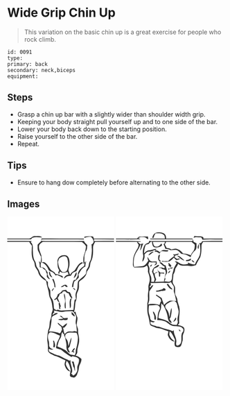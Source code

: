 # Wide Grip Chin Up
> This variation on the basic chin up is a great exercise for people who rock climb.

``` 
id: 0091 
type:  
primary: back 
secondary: neck,biceps 
equipment:  
``` 

## Steps

 - Grasp a chin up bar with a slightly wider than shoulder width grip.
 - Keeping your body straight pull yourself up and to one side of the bar.
 - Lower your body back down to the starting position.
 - Raise yourself to the other side of the bar.
 - Repeat.

## Tips

 - Ensure to hang dow completely before alternating to the other side.

## Images

<svg width="185pt" height="400" viewBox="0 0 185 300" xmlns="http://www.w3.org/2000/svg">
  <g fill="#FFF">
    <path d="M0 0h185v37.68c-11.69.04-23.37-.06-35.06.06-.48-1.42-.54-3.72-2.54-3.76-4.55-.27-9.16-.39-13.68.28l-.28 2.27c3.51-1.14 7.1-2.11 10.82-2.21 3.26 2.4 6.02 6.1 5.05 10.4-.76.9-1.51 1.82-2.25 2.74-.33.04-.99.14-1.33.18.46 1.7.59 3.44.43 5.18.96 5.7-.23 11.41-.74 17.08-.22 2.58-.97 5.07-2.37 7.26-1.51 2.37-1.5 5.25-2.19 7.89-.54 2.67-2.62 4.61-3.66 7.06-.63 2.21-.18 4.67-1.13 6.79-3.73 4.92-9.39 7.93-13.34 12.63-1.11 3.36-.77 7.02-1.15 10.51-.06 3.86-2.35 7.16-3.13 10.86-.8 3.13.24 6.3.55 9.42-.6.37-1.79 1.12-2.38 1.49-1.09 5.72-1.36 11.55-1.99 17.33-6.85.31-13.7.88-20.57.98-2.44.07-4.79-.67-7-1.63-.26.28-.76.86-1.02 1.14-2.15-.59-5.07-1.34-5.3-4.03-.22-4.26-.38-8.58-1.74-12.65-.88-3.09-3.75-5.24-4.18-8.49-.36-3.14.18-6.35-.49-9.46-1.12-2.66-3.04-4.98-3.69-7.83-.36-2.16-.23-4.35-.25-6.52-.89-.74-1.78-1.49-2.66-2.23-2.02-3.92-6.08-6.04-8.92-9.24-2.5-2.86-2.9-6.82-4.76-10.04-1.24-2.43-3.45-4.42-3.9-7.2-.55-2.38-.68-4.92-2.08-7-3.73-5.99-3.36-13.34-3.88-20.11.34-4.62.35-10.07-3.74-13.16.54-.4 1.6-1.21 2.14-1.62-14.2-.16-28.39-.19-42.59-.2v-2.79c13.7 0 27.4-.01 41.1-.01.9-1.14 1.61-2.68 3.17-3.07 5.26-1.45 10.74-.19 16.1-.42-3.32-3.12-8.26-1.78-12.37-2.12-4.46-.94-6.68 4.58-11.01 4.24-12.33.04-24.66-.01-36.99.01V0m59.28 37.59c-.46 1.92.05 4.49-1.8 5.8-1.82 1.52-3.51 3.2-5 5.05.38 4.04-.71 8.56 1.81 12.08 1.66 2.66 2.28 5.82 4.12 8.38.29 3.71.02 7.51-1.02 11.09-.45-1.44-1.32-2.38-2.61-2.83 1.21 3.16 1.45 6.5 1.5 9.84 1.11 1.33 3.11.57 4.61.87 1.22 1.98 3.12 3.29 5.23 4.17.88 2.01 1.42 4.13 1.88 6.26l.99-.91c-.15 2.17-.42 4.32-.5 6.5 1.6 1.58 2.74 4.06 5.38 3.85-1.6-2.24-3.53-4.45-3.48-7.4l-.77.56c.17-1.3.37-2.61.57-3.91-2.44-4.72-6.01-10.59-12.22-9.77 0-2.8-.46-5.78.85-8.38 5.93 1.55 10.08 6.53 12.24 12.04 1.38 3.95 6.48 3.27 8.89 6.13 1.47 1.56 2.83 3.21 4.25 4.81.42-.35 1.26-1.06 1.68-1.41 3.14 1.61 6.63 2.55 9.37 4.87 1.88.53.8-2.9-.3-3.09-3.77-1.36-7.5-3.01-11.53-3.44-1.22-3.65-5.28-4.57-7.9-6.88-2.98-4.14-5.39-8.85-9.45-12.09-1.84-1.62-4.49-1.66-6.7-.84.98-4.03-.15-8.18-.39-12.24-1.79-5.39-4.76-10.77-3.94-16.64.93-3.16 3.97-4.83 6.4-6.72 22.53.02 45.06-.16 67.58.08 2.86 2.06 5.93 4.27 7.28 7.66.04 2.7-.7 5.33-1.16 7.97a63.15 63.15 0 0 0-.91 3.26c-2.37 5.54-3.09 11.78-2.14 17.73l-.79 1.32c.65-.33 1.95-.99 2.61-1.33-.18 1.29-.53 3.85-.71 5.13-5.25 3.34-11.2 8.25-10.76 15.11-.64 3.51-2.81 6.53-4.56 9.58-.46-.78-.9-1.57-1.35-2.35l.44 1.92c-.48.07-1.45.21-1.93.27-1.7 3.85-2.97 7.92-2.84 12.18l2.13-.48c.38-3.16.59-6.4 1.76-9.38 2.94-1.95 5.5-4.35 7.83-6.99-.06-1.71-.16-3.43-.59-5.08 2.98-5.26 5.85-11.57 11.91-13.81-.2-3.19.69-6.24 1.44-9.3-.33.29-.99.86-1.31 1.15l-.52 1.9c-2.48-2.74-.94-6.55-1.25-9.86-.33-3.52 1.48-6.66 2.21-10 2.76-3.03 2.44-7.15 2.82-10.93-1.68-2.56-5.08-3.99-5.54-7.23-22.03.35-44.06-.1-66.09.15-2.73.06-5.46-.09-8.17-.36.22-.61.65-1.82.86-2.42 6.09-.42 12.2-.07 18.29-.18 18.26.11 36.53-.22 54.78.17l-.12-1.54c-24.46-.04-48.91.12-73.36-.09m34.41 29.45c-4.02 1.7-6.93 5.7-6.81 10.15.48 5.06-.45 10.64 3.06 14.85-.27 2.24-3.34 5.87.15 6.62.27-1.41.55-2.81.84-4.22 3.82 2.95 9.24 2.69 13.38.57.71 1.64 1.37 3.3 1.97 4.98-3.75.65-7.52 2.84-8.02 6.95 2.04-1.21 3.59-3.18 5.89-3.96 1.87-.74 3.93-.56 5.88-.94 1.21-1.53 1.77-3.5 3.11-4.93 1.97-1.39 4.36-2 6.57-2.91 1.62-3.21 2.63-6.77 4.94-9.6 1.65-1.94 3.92-3.19 6.09-4.44-.22-.57-.44-1.13-.66-1.7-7.01 1.84-9.48 9.14-13.46 14.32-2.89 2.23-6.49 3.88-7.55 7.75-1.34-1.97-1.89-4.36-2.68-6.58-1.3-3.76 1.57-7.2 1.33-10.94.2-5.37.41-11.74-4.19-15.49-3.01-1.5-6.66-1.21-9.84-.48M72.6 94.78c-.89 4.16 1.06 9.04 5.42 10.19-.8-1.83-2.07-3.4-3.02-5.15-.57-1.8-.45-4.07-2.4-5.04m42.49 11.14c3.68-2.08 5.84-6.13 4.73-10.36-2.4 2.93-3.38 6.85-4.73 10.36m-37.18 1.46c.99 3.72 3.2 7.09 3.55 10.97.28 1.53-.31 3.64 1.87 4.01.26-5.08-1.24-9.98-3.11-14.63-.58-.09-1.73-.26-2.31-.35m17.81 12.13c-1.09.57-2.25 1.12-2.86 2.26 2.28-.25 4.84-.5 5.97-2.85 1.18.9 2.39 1.77 3.61 2.63.75-.21 1.51-.41 2.26-.61-.85-1.06-1.64-2.2-2.67-3.1-2.24-.93-4.63.15-6.31 1.67m-17.67 9.54c.45-1.56 1.02-3.1 2.52-3.94.08-.47.23-1.42.31-1.89-1.72 1.54-4.99 3.31-2.83 5.83m35.69-6.18c.72 1.94 2.37 3.23 4.07 4.28.1-2.43-2.16-3.5-4.07-4.28m-18.76 4.77c-1.38 3.32-4.78 4.75-7.58 6.61-.57 3.9-2.99 7.11-6.48 8.9 1.63 1.83 3.38-.54 4.91-1.18.44 2.7 2 4.85 4.36 6.18l-1.29 2.1c.81 2.9 1.08 5.9 1.04 8.91.48.14 1.45.43 1.94.57-.05-1.44-.12-2.88-.21-4.32h1.32c-.85-2.06-1.38-4.23-2.1-6.33-1.35-2.85-2.43-5.82-3.61-8.75 1.43-1.49 2.52-3.25 3.01-5.27.49-2.2 3.21-2.37 4.88-3.26l.72-2.36c1.43-.27 2.86-.55 4.29-.84 1.54 1.96 3.44 3.61 6.05 3.84 1.23 3.27 2.55 6.59 5.57 8.65-.62.24-1.86.71-2.48.94-2.19 5.23-.97 11.04-.74 16.51 2.66-2.72 1.65-7.08 1.52-10.53.7-2.38.1-5.55 2.26-7.16l-.06-2.25c-.35-.43-1.06-1.29-1.41-1.72-.08-2.38-1.43-4.35-2.66-6.29-2.56-.58-5.35-1.19-6.04-4.14-2.45.1-4.85.59-7.21 1.19m3.65 5.02c-1.58 5.76 3.31 11.21 1.06 16.81-.66 2.83-.37 5.81.17 8.64.35.14 1.06.42 1.42.56-.13-4.52.03-9.06-.49-13.55-.4-4.16-.05-8.71-2.16-12.46z"/>
    <path d="M150.28 38.8c11.57.31 23.15.22 34.72.38v2.65c-11.57-.05-23.14.15-34.7.11-.01-.79-.02-2.36-.02-3.14zM0 43.32c12.66 0 25.32-.03 37.98.02 1.31 2.42 2.91 4.68 4.71 6.77-.2 9-1.87 19.01 3.33 27.01 1.47 2.44 1.26 5.37 1.9 8.06 1.08 3.71 4.29 6.31 5.53 9.93 1.38 7.3 7.6 12.42 13.89 15.67.89 8.3 4.45 16 5.04 24.32.34 3.98 3.06 7.15 3.97 10.96 1.36 4.15 1.49 8.54 2.2 12.82.91 3.56-2.16 6.53-1.99 10.07.07 4.29-1.7 8.22-2.85 12.25-.79 4.92-.13 10.13-2.7 14.63-1 6.98-2.7 14.12-1.32 21.2.98 5.1.77 10.32.94 15.47 2.27 4.39 7.57 5.68 11.51 8.12 6.71 1.41 12.38 5.36 18.72 7.77-.63 3-2.5 6.09-1.13 9.15 1.22 4.63 4.48 9.53 9.62 10.09-3.49-3.67-6.71-7.75-7.96-12.76.17-1.96.89-3.82 1.43-5.7 4.3 3.72 5.42 9.61 6.93 14.83.21 3.99-1.93 7.84-1.04 11.92.48.29 1.45.86 1.93 1.14 1.71.35 3.39.98 5.14 1.09 3.19-1.32 5.09-4.39 5.86-7.64 2-3.74 2.27-7.96 2.97-12.05 1.56-4.05 4.15-7.84 3.85-12.4-2.85-2.94-6.49-4.84-10.4-5.97 2.02-1.86 3.61-4.25 3.28-7.13-.13-6.86 3.56-13.11 3.17-19.99.25-5.44-2.23-10.55-1.84-15.99.33-3.49-1.76-6.46-2.37-9.76-.05-4.14 1.43-8.12 1.37-12.25-1.06-3.53-3.12-6.74-3.33-10.53-.73.04-2.18.1-2.91.14 2.35-5.47 1.75-11.52 2.78-17.26 1.72-3.54 2.23-7.46 2.08-11.36-.06-4.31 3.05-7.74 3.58-11.93.82-3.84-.2-7.85.64-11.66 2.87-2.82 6.64-4.63 9.17-7.84 2.51-2.59 3.8-6.07 4.23-9.61 1.8-2.62 3.62-5.26 4.89-8.19 1.03-2.93.57-6.23 2.06-9.04 4.33-7.79 3.84-17.03 3.76-25.65.38-3.19 2.13-5.95 3.56-8.75 10.94.05 21.88.01 32.82.02V300H0V43.32z"/>
    <path d="M98.21 68.22c2.46-.29 5.28 1.25 5.79 3.81 1.94 6.87 2.4 14.48-.81 21.04-1.66 2.9-5.34 2.87-8.19 2.11-4.93-4.2-6.32-10.8-7.13-16.9.51-2.07 1.01-4.18 2.03-6.07 2.16-2.28 5.21-3.63 8.31-3.99zM80.59 162.42c5.38.28 10.5 2.97 15.94 1.98 5.4-1.19 10.95-1.03 16.44-1.09 2.5 1.6 3.63 4.35 5.38 6.62 2.73 5.47-1.76 11.5 1.05 16.93.61 3.9.8 7.84 1.23 11.76-1.57-.32-3.12-.63-4.68-.95-3.95 2.37-8.74-.62-12.55 1.88-1.28.67-2.25 1.76-3.28 2.74-.56-.36-1.11-.73-1.65-1.11-.68-3.33-.85-6.81-2.27-9.94.47.25 1.42.75 1.89 1 2.24-2.24 5.36-4.63 5.35-8.07-2.78 1.52-5.2 3.61-7.47 5.81-2.24-2.21-5.2-3.6-7.15-6.11-.41-.08-1.23-.25-1.64-.33.94 3.26 4.32 4.52 6.44 6.83.81 1.89.9 3.99 1.31 5.99-.3.06-.9.19-1.2.26-.06 2.03-1.34 3.61-2.52 5.13-5.93-2.5-12.52-3.66-18.96-3.3.62-2.56 1.92-4.86 2.69-7.36.75-5.53 2.28-10.97 1.61-16.6l.58-.14c1.96-4.67 8.09-3.97 10.64-7.98-1.23.11-3.69.32-4.92.43-1.43 1.17-2.9 2.28-4.47 3.26.11-2.11 1.34-3.81 3.18-4.75-.24-.72-.73-2.17-.97-2.89m30.59 2.39c.13 1.39.29 2.79.47 4.18 1.57 1.25 3.06 2.61 4.8 3.62.11-.38.33-1.14.44-1.53-1.29-2.53-3.1-4.99-5.71-6.27m-20.29 6.7c2.01 1.42 4.12 2.71 5.86 4.47-2.78 1.38-6.11.36-8.73 2.06 2.61.51 5.32 1.34 7.95.47 1.33-.53 2.65-.08 3.92.41 1.22-.18 2.43-.4 3.63-.68 1.48-.23.94-2.32 1.39-3.31-3.01-.27-6.23 1.53-8.82-.71-.92-2.25-2.83-3.2-5.2-2.71zM72.83 200.83c.94-1.34 2.84-.93 4.21-.72 5.11.91 9.47 3.87 14.29 5.61-1.1 5.74-5.5 10.32-5.96 16.24-.23 1.74-1.11 3.41-.87 5.2 3.19 1.9 7.34 1.56 10.19 4.08 5.16 4.17 10.41 8.27 16.38 11.25.49-.35 1.47-1.04 1.96-1.38 3.79 1.07 8.64 1.22 10.96 4.92.93 4.03-.67 8.01-2.22 11.68-1.55 3.24.59 7-1.09 10.21-1.47 2.86-3.52 5.68-6.67 6.82-1-1.35-2.14-2.58-3.4-3.69.49-.6.98-1.21 1.47-1.81 1.8-7.2-3.48-13.89-2.44-21.15-.47.24-1.43.73-1.91.97-3.92-2.64-8.71-3.47-12.6-6.17-2.75-1.85-5.81-3.09-9.1-3.5-1.11-.69-2.35-1.08-3.64-1.22-3.01-2.09-6.66-2.93-9.72-4.96l-1.11-3.3 1.44-1.36c2.11 1.64 4.65 1.53 7.02.58-3.37-.08-6.45-2.36-7.52-5.53-.02-3.22.13-6.48-.97-9.56-1.26-4.25-2.21-9.76 1.3-13.21m6.5 13.75c1.09 3.6.87 7.2.22 10.89.63.1 1.89.29 2.52.39 1.74-3.86-.03-7.77-1.15-11.49-.4.05-1.19.16-1.59.21m32.13 35.9c1.93 2.41 2.12 5.58 2.69 8.49 2.17 2.2 1.71 5.55 3.26 8.07-.16-3.03-.28-6.07-.52-9.09-.65-2.45-1.56-4.82-1.89-7.34-1.18-.06-2.36-.09-3.54-.13z"/>
    <path d="M93.25 207.55c.62-2.77.39-5.86 2.32-8.16.32.8.96 2.4 1.29 3.21l-.94.7c.77-.24 2.32-.7 3.1-.93-1.95 2.64 1.01 5.09 1.48 7.68.52 4.66 2.44 9.14 1.99 13.9-.35 3.73.9 7.55 3.37 10.36.7.1 2.12.3 2.82.39-1.28-2.2-2.56-4.43-3.41-6.84 1.01-1.14 1.98-2.31 2.94-3.48.98-5.19 3.04-10.2 3.02-15.54-2.73 4.53-3.18 9.99-5.43 14.73-.25-3.93-.39-8.17-2.92-11.43-1.48-1.72-2.99-3.71-2.53-6.14.04-3.06 3-4.95 5.71-5.44 4.59-.85 9.25.02 13.87.12 1.32 2.93 2.65 6 2.45 9.3-.34 5.77-1.14 11.53-2.85 17.07-1.69 4.17.18 9.14-3.16 12.71-2.97-1.15-6.64-.55-9.08-2.85-2.34-1.98-4.23-4.48-6.78-6.21-4.29-2.73-9.08-4.53-13.75-6.49.93-3.2 1.59-6.48 2.71-9.61 1.11-2.43 2.75-4.59 3.78-7.05m17.73 26.21l1.86-.39c.67.55 1.39 1.02 2.17 1.4l.69-.23.65-.59c-.71-.63-1.43-1.24-2.16-1.84 1.69-1.27 2.89-2.94 2.84-5.11-3.11.77-4.09 4.51-6.05 6.76z"/>
  </g>
  <g fill="#333">
    <path d="M36.99 37.68c4.33.34 6.55-5.18 11.01-4.24 4.11.34 9.05-1 12.37 2.12-5.36.23-10.84-1.03-16.1.42-1.56.39-2.27 1.93-3.17 3.07-13.7 0-27.4.01-41.1.01v-1.37c12.33-.02 24.66.03 36.99-.01zM133.72 34.26c4.52-.67 9.13-.55 13.68-.28 2 .04 2.06 2.34 2.54 3.76 11.69-.12 23.37-.02 35.06-.06v1.5c-11.57-.16-23.15-.07-34.72-.38 0 .78.01 2.35.02 3.14 11.56.04 23.13-.16 34.7-.11v1.48c-10.94-.01-21.88.03-32.82-.02-1.43 2.8-3.18 5.56-3.56 8.75.08 8.62.57 17.86-3.76 25.65-1.49 2.81-1.03 6.11-2.06 9.04-1.27 2.93-3.09 5.57-4.89 8.19-.43 3.54-1.72 7.02-4.23 9.61-2.53 3.21-6.3 5.02-9.17 7.84-.84 3.81.18 7.82-.64 11.66-.53 4.19-3.64 7.62-3.58 11.93.15 3.9-.36 7.82-2.08 11.36-1.03 5.74-.43 11.79-2.78 17.26.73-.04 2.18-.1 2.91-.14.21 3.79 2.27 7 3.33 10.53.06 4.13-1.42 8.11-1.37 12.25.61 3.3 2.7 6.27 2.37 9.76-.39 5.44 2.09 10.55 1.84 15.99.39 6.88-3.3 13.13-3.17 19.99.33 2.88-1.26 5.27-3.28 7.13 3.91 1.13 7.55 3.03 10.4 5.97.3 4.56-2.29 8.35-3.85 12.4-.7 4.09-.97 8.31-2.97 12.05-.77 3.25-2.67 6.32-5.86 7.64-1.75-.11-3.43-.74-5.14-1.09-.48-.28-1.45-.85-1.93-1.14-.89-4.08 1.25-7.93 1.04-11.92-1.51-5.22-2.63-11.11-6.93-14.83-.54 1.88-1.26 3.74-1.43 5.7 1.25 5.01 4.47 9.09 7.96 12.76-5.14-.56-8.4-5.46-9.62-10.09-1.37-3.06.5-6.15 1.13-9.15-6.34-2.41-12.01-6.36-18.72-7.77-3.94-2.44-9.24-3.73-11.51-8.12-.17-5.15.04-10.37-.94-15.47-1.38-7.08.32-14.22 1.32-21.2 2.57-4.5 1.91-9.71 2.7-14.63 1.15-4.03 2.92-7.96 2.85-12.25-.17-3.54 2.9-6.51 1.99-10.07-.71-4.28-.84-8.67-2.2-12.82-.91-3.81-3.63-6.98-3.97-10.96-.59-8.32-4.15-16.02-5.04-24.32-6.29-3.25-12.51-8.37-13.89-15.67-1.24-3.62-4.45-6.22-5.53-9.93-.64-2.69-.43-5.62-1.9-8.06-5.2-8-3.53-18.01-3.33-27.01-1.8-2.09-3.4-4.35-4.71-6.77-12.66-.05-25.32-.02-37.98-.02v-1.47c14.2.01 28.39.04 42.59.2-.54.41-1.6 1.22-2.14 1.62 4.09 3.09 4.08 8.54 3.74 13.16.52 6.77.15 14.12 3.88 20.11 1.4 2.08 1.53 4.62 2.08 7 .45 2.78 2.66 4.77 3.9 7.2 1.86 3.22 2.26 7.18 4.76 10.04 2.84 3.2 6.9 5.32 8.92 9.24.88.74 1.77 1.49 2.66 2.23.02 2.17-.11 4.36.25 6.52.65 2.85 2.57 5.17 3.69 7.83.67 3.11.13 6.32.49 9.46.43 3.25 3.3 5.4 4.18 8.49 1.36 4.07 1.52 8.39 1.74 12.65.23 2.69 3.15 3.44 5.3 4.03.26-.28.76-.86 1.02-1.14 2.21.96 4.56 1.7 7 1.63 6.87-.1 13.72-.67 20.57-.98.63-5.78.9-11.61 1.99-17.33.59-.37 1.78-1.12 2.38-1.49-.31-3.12-1.35-6.29-.55-9.42.78-3.7 3.07-7 3.13-10.86.38-3.49.04-7.15 1.15-10.51 3.95-4.7 9.61-7.71 13.34-12.63.95-2.12.5-4.58 1.13-6.79 1.04-2.45 3.12-4.39 3.66-7.06.69-2.64.68-5.52 2.19-7.89 1.4-2.19 2.15-4.68 2.37-7.26.51-5.67 1.7-11.38.74-17.08.16-1.74.03-3.48-.43-5.18.34-.04 1-.14 1.33-.18.74-.92 1.49-1.84 2.25-2.74.97-4.3-1.79-8-5.05-10.4-3.72.1-7.31 1.07-10.82 2.21l.28-2.27M80.59 162.42c.24.72.73 2.17.97 2.89-1.84.94-3.07 2.64-3.18 4.75 1.57-.98 3.04-2.09 4.47-3.26 1.23-.11 3.69-.32 4.92-.43-2.55 4.01-8.68 3.31-10.64 7.98l-.58.14c.67 5.63-.86 11.07-1.61 16.6-.77 2.5-2.07 4.8-2.69 7.36 6.44-.36 13.03.8 18.96 3.3 1.18-1.52 2.46-3.1 2.52-5.13.3-.07.9-.2 1.2-.26-.41-2-.5-4.1-1.31-5.99-2.12-2.31-5.5-3.57-6.44-6.83.41.08 1.23.25 1.64.33 1.95 2.51 4.91 3.9 7.15 6.11 2.27-2.2 4.69-4.29 7.47-5.81.01 3.44-3.11 5.83-5.35 8.07-.47-.25-1.42-.75-1.89-1 1.42 3.13 1.59 6.61 2.27 9.94.54.38 1.09.75 1.65 1.11 1.03-.98 2-2.07 3.28-2.74 3.81-2.5 8.6.49 12.55-1.88 1.56.32 3.11.63 4.68.95-.43-3.92-.62-7.86-1.23-11.76-2.81-5.43 1.68-11.46-1.05-16.93-1.75-2.27-2.88-5.02-5.38-6.62-5.49.06-11.04-.1-16.44 1.09-5.44.99-10.56-1.7-15.94-1.98m-7.76 38.41c-3.51 3.45-2.56 8.96-1.3 13.21 1.1 3.08.95 6.34.97 9.56 1.07 3.17 4.15 5.45 7.52 5.53-2.37.95-4.91 1.06-7.02-.58l-1.44 1.36 1.11 3.3c3.06 2.03 6.71 2.87 9.72 4.96 1.29.14 2.53.53 3.64 1.22 3.29.41 6.35 1.65 9.1 3.5 3.89 2.7 8.68 3.53 12.6 6.17.48-.24 1.44-.73 1.91-.97-1.04 7.26 4.24 13.95 2.44 21.15-.49.6-.98 1.21-1.47 1.81 1.26 1.11 2.4 2.34 3.4 3.69 3.15-1.14 5.2-3.96 6.67-6.82 1.68-3.21-.46-6.97 1.09-10.21 1.55-3.67 3.15-7.65 2.22-11.68-2.32-3.7-7.17-3.85-10.96-4.92-.49.34-1.47 1.03-1.96 1.38-5.97-2.98-11.22-7.08-16.38-11.25-2.85-2.52-7-2.18-10.19-4.08-.24-1.79.64-3.46.87-5.2.46-5.92 4.86-10.5 5.96-16.24-4.82-1.74-9.18-4.7-14.29-5.61-1.37-.21-3.27-.62-4.21.72m20.42 6.72c-1.03 2.46-2.67 4.62-3.78 7.05-1.12 3.13-1.78 6.41-2.71 9.61 4.67 1.96 9.46 3.76 13.75 6.49 2.55 1.73 4.44 4.23 6.78 6.21 2.44 2.3 6.11 1.7 9.08 2.85 3.34-3.57 1.47-8.54 3.16-12.71 1.71-5.54 2.51-11.3 2.85-17.07.2-3.3-1.13-6.37-2.45-9.3-4.62-.1-9.28-.97-13.87-.12-2.71.49-5.67 2.38-5.71 5.44-.46 2.43 1.05 4.42 2.53 6.14 2.53 3.26 2.67 7.5 2.92 11.43 2.25-4.74 2.7-10.2 5.43-14.73.02 5.34-2.04 10.35-3.02 15.54-.96 1.17-1.93 2.34-2.94 3.48.85 2.41 2.13 4.64 3.41 6.84-.7-.09-2.12-.29-2.82-.39-2.47-2.81-3.72-6.63-3.37-10.36.45-4.76-1.47-9.24-1.99-13.9-.47-2.59-3.43-5.04-1.48-7.68-.78.23-2.33.69-3.1.93l.94-.7c-.33-.81-.97-2.41-1.29-3.21-1.93 2.3-1.7 5.39-2.32 8.16z"/>
    <path d="M59.28 37.59c24.45.21 48.9.05 73.36.09l.12 1.54c-18.25-.39-36.52-.06-54.78-.17-6.09.11-12.2-.24-18.29.18-.21.6-.64 1.81-.86 2.42 2.71.27 5.44.42 8.17.36 22.03-.25 44.06.2 66.09-.15.46 3.24 3.86 4.67 5.54 7.23-.38 3.78-.06 7.9-2.82 10.93-.73 3.34-2.54 6.48-2.21 10 .31 3.31-1.23 7.12 1.25 9.86l.52-1.9c.32-.29.98-.86 1.31-1.15-.75 3.06-1.64 6.11-1.44 9.3-6.06 2.24-8.93 8.55-11.91 13.81.43 1.65.53 3.37.59 5.08-2.33 2.64-4.89 5.04-7.83 6.99-1.17 2.98-1.38 6.22-1.76 9.38l-2.13.48c-.13-4.26 1.14-8.33 2.84-12.18.48-.06 1.45-.2 1.93-.27l-.44-1.92c.45.78.89 1.57 1.35 2.35 1.75-3.05 3.92-6.07 4.56-9.58-.44-6.86 5.51-11.77 10.76-15.11.18-1.28.53-3.84.71-5.13-.66.34-1.96 1-2.61 1.33l.79-1.32c-.95-5.95-.23-12.19 2.14-17.73.27-1.09.58-2.18.91-3.26.46-2.64 1.2-5.27 1.16-7.97-1.35-3.39-4.42-5.6-7.28-7.66-22.52-.24-45.05-.06-67.58-.08-2.43 1.89-5.47 3.56-6.4 6.72-.82 5.87 2.15 11.25 3.94 16.64.24 4.06 1.37 8.21.39 12.24 2.21-.82 4.86-.78 6.7.84 4.06 3.24 6.47 7.95 9.45 12.09 2.62 2.31 6.68 3.23 7.9 6.88 4.03.43 7.76 2.08 11.53 3.44 1.1.19 2.18 3.62.3 3.09-2.74-2.32-6.23-3.26-9.37-4.87-.42.35-1.26 1.06-1.68 1.41-1.42-1.6-2.78-3.25-4.25-4.81-2.41-2.86-7.51-2.18-8.89-6.13-2.16-5.51-6.31-10.49-12.24-12.04-1.31 2.6-.85 5.58-.85 8.38 6.21-.82 9.78 5.05 12.22 9.77-.2 1.3-.4 2.61-.57 3.91l.77-.56c-.05 2.95 1.88 5.16 3.48 7.4-2.64.21-3.78-2.27-5.38-3.85.08-2.18.35-4.33.5-6.5l-.99.91c-.46-2.13-1-4.25-1.88-6.26-2.11-.88-4.01-2.19-5.23-4.17-1.5-.3-3.5.46-4.61-.87-.05-3.34-.29-6.68-1.5-9.84 1.29.45 2.16 1.39 2.61 2.83 1.04-3.58 1.31-7.38 1.02-11.09-1.84-2.56-2.46-5.72-4.12-8.38-2.52-3.52-1.43-8.04-1.81-12.08 1.49-1.85 3.18-3.53 5-5.05 1.85-1.31 1.34-3.88 1.8-5.8z"/>
    <path d="M93.69 67.04c3.18-.73 6.83-1.02 9.84.48 4.6 3.75 4.39 10.12 4.19 15.49.24 3.74-2.63 7.18-1.33 10.94.79 2.22 1.34 4.61 2.68 6.58 1.06-3.87 4.66-5.52 7.55-7.75 3.98-5.18 6.45-12.48 13.46-14.32.22.57.44 1.13.66 1.7-2.17 1.25-4.44 2.5-6.09 4.44-2.31 2.83-3.32 6.39-4.94 9.6-2.21.91-4.6 1.52-6.57 2.91-1.34 1.43-1.9 3.4-3.11 4.93-1.95.38-4.01.2-5.88.94-2.3.78-3.85 2.75-5.89 3.96.5-4.11 4.27-6.3 8.02-6.95-.6-1.68-1.26-3.34-1.97-4.98-4.14 2.12-9.56 2.38-13.38-.57-.29 1.41-.57 2.81-.84 4.22-3.49-.75-.42-4.38-.15-6.62-3.51-4.21-2.58-9.79-3.06-14.85-.12-4.45 2.79-8.45 6.81-10.15m4.52 1.18c-3.1.36-6.15 1.71-8.31 3.99-1.02 1.89-1.52 4-2.03 6.07.81 6.1 2.2 12.7 7.13 16.9 2.85.76 6.53.79 8.19-2.11 3.21-6.56 2.75-14.17.81-21.04-.51-2.56-3.33-4.1-5.79-3.81zM72.6 94.78c1.95.97 1.83 3.24 2.4 5.04.95 1.75 2.22 3.32 3.02 5.15-4.36-1.15-6.31-6.03-5.42-10.19zM115.09 105.92c1.35-3.51 2.33-7.43 4.73-10.36 1.11 4.23-1.05 8.28-4.73 10.36zM77.91 107.38c.58.09 1.73.26 2.31.35 1.87 4.65 3.37 9.55 3.11 14.63-2.18-.37-1.59-2.48-1.87-4.01-.35-3.88-2.56-7.25-3.55-10.97zM95.72 119.51c1.68-1.52 4.07-2.6 6.31-1.67 1.03.9 1.82 2.04 2.67 3.1-.75.2-1.51.4-2.26.61-1.22-.86-2.43-1.73-3.61-2.63-1.13 2.35-3.69 2.6-5.97 2.85.61-1.14 1.77-1.69 2.86-2.26zM78.05 129.05c-2.16-2.52 1.11-4.29 2.83-5.83-.08.47-.23 1.42-.31 1.89-1.5.84-2.07 2.38-2.52 3.94zM113.74 122.87c1.91.78 4.17 1.85 4.07 4.28-1.7-1.05-3.35-2.34-4.07-4.28zM94.98 127.64c2.36-.6 4.76-1.09 7.21-1.19.69 2.95 3.48 3.56 6.04 4.14 1.23 1.94 2.58 3.91 2.66 6.29.35.43 1.06 1.29 1.41 1.72l.06 2.25c-2.16 1.61-1.56 4.78-2.26 7.16.13 3.45 1.14 7.81-1.52 10.53-.23-5.47-1.45-11.28.74-16.51.62-.23 1.86-.7 2.48-.94-3.02-2.06-4.34-5.38-5.57-8.65-2.61-.23-4.51-1.88-6.05-3.84-1.43.29-2.86.57-4.29.84l-.72 2.36c-1.67.89-4.39 1.06-4.88 3.26-.49 2.02-1.58 3.78-3.01 5.27 1.18 2.93 2.26 5.9 3.61 8.75.72 2.1 1.25 4.27 2.1 6.33h-1.32c.09 1.44.16 2.88.21 4.32-.49-.14-1.46-.43-1.94-.57.04-3.01-.23-6.01-1.04-8.91l1.29-2.1c-2.36-1.33-3.92-3.48-4.36-6.18-1.53.64-3.28 3.01-4.91 1.18 3.49-1.79 5.91-5 6.48-8.9 2.8-1.86 6.2-3.29 7.58-6.61z"/>
    <path d="M98.63 132.66c2.11 3.75 1.76 8.3 2.16 12.46.52 4.49.36 9.03.49 13.55-.36-.14-1.07-.42-1.42-.56-.54-2.83-.83-5.81-.17-8.64 2.25-5.6-2.64-11.05-1.06-16.81zM111.18 164.81c2.61 1.28 4.42 3.74 5.71 6.27-.11.39-.33 1.15-.44 1.53-1.74-1.01-3.23-2.37-4.8-3.62-.18-1.39-.34-2.79-.47-4.18zM90.89 171.51c2.37-.49 4.28.46 5.2 2.71 2.59 2.24 5.81.44 8.82.71-.45.99.09 3.08-1.39 3.31-1.2.28-2.41.5-3.63.68-1.27-.49-2.59-.94-3.92-.41-2.63.87-5.34.04-7.95-.47 2.62-1.7 5.95-.68 8.73-2.06-1.74-1.76-3.85-3.05-5.86-4.47zM79.33 214.58c.4-.05 1.19-.16 1.59-.21 1.12 3.72 2.89 7.63 1.15 11.49-.63-.1-1.89-.29-2.52-.39.65-3.69.87-7.29-.22-10.89zM110.98 233.76c1.96-2.25 2.94-5.99 6.05-6.76.05 2.17-1.15 3.84-2.84 5.11.73.6 1.45 1.21 2.16 1.84l-.65.59-.69.23c-.78-.38-1.5-.85-2.17-1.4l-1.86.39zM111.46 250.48c1.18.04 2.36.07 3.54.13.33 2.52 1.24 4.89 1.89 7.34.24 3.02.36 6.06.52 9.09-1.55-2.52-1.09-5.87-3.26-8.07-.57-2.91-.76-6.08-2.69-8.49z"/>
  </g>
</svg>

<svg width="185pt" height="400" viewBox="0 0 185 300" xmlns="http://www.w3.org/2000/svg">
  <g fill="#FFF">
    <path d="M0 0h185v37.67c-11.14-.01-22.28.03-33.41-.03-.08-.62-.23-1.86-.31-2.48-4.8-2.7-10.36-.61-15.48-1.89-.46 1.07-.92 2.13-1.38 3.2 3.63-1.88 7.77-.89 11.67-.96 2.41-.31 2.79 2.42 3.73 4 11.69-1.14 23.46-.14 35.18-.32v2.63c-11.98.23-24.01-.43-35.96.6-.42 2.83-2.72 3.47-5.2 3.33.4.51 1.22 1.51 1.63 2.01.46 5.72 1.26 11.61-.08 17.27-1.3 6.39-6.55 10.85-8.36 17.07-4.4.71-8.54-.94-12.4-2.89.09.61.26 1.82.34 2.42-3.72.5-7.58 1.46-11.28.21-4.15-1.02-7.04-5.58-11.69-4.65.9.76 1.81 1.52 2.72 2.28l-.16.15.99-.24c-2.19 4.44-5.27 8.58-6.14 13.55-.65 2.97-1.97 5.8-2.02 8.88-.34 3.09.02 6.77-2.36 9.16-3.17 2.61-7.47.76-11.13.86 1.49-1.99 1.97-4.34 1.32-6.81-1.75 2.01-1.71 4.67-1.91 7.15-5.23-.06-10.44.32-15.66.47.71-1.54 1.53-3.03 2-4.66-1.31-3.18-2.94-6.29-2.39-9.87 1.87-.73 3.73-1.51 5.53-2.42-2.44-.43-4.4 1.03-6.22 2.41-3.19-2.06-1.14-5.54-.71-8.45 3.31-1.45 7.4-2.31 9-5.96-.53-.09-1.6-.25-2.14-.34-2.32 1.87-4.97 3.28-7.31 5.12-1.67 1.79-2.39 4.27-2.95 6.6 2.17 4.09 3.26 8.56 4.47 13-.36 1.54-.7 3.07-1.02 4.61-1.59-.03-3.18-.08-4.76-.14-.01-3.31.63-6.82-.82-9.92-1.47-3.45-3.22-7.11-2.29-10.94.7-3.14-1.09-5.97-2.2-8.76.64-1.62 1.29-3.23 1.91-4.85 3.85 1.84 8.13-.21 12.08 1.18-1.2 1.79-2.45 3.56-3.61 5.39 1.51-.83 2.99-1.7 4.45-2.61-.03-1.57-.01-3.14-.02-4.71-3.87-.55-8.19 1.18-11.58-1.4-1.91-1.86-2.68-4.59-4.44-6.6-.09 2.27.57 4.44 1.51 6.48-2.61 3.73-5.06 8.63-10.01 9.48-4.9.65-9.87.77-14.77 1.54-1.1-5.04-.6-10.22-.08-15.29 1.13-5.49 3.94-10.49 7.15-15.03 2.17-2.89 2.75-6.63 5.05-9.44.1 3.92-1.07 7.69-1.77 11.5 3.12-3.5 3.49-8.4 5.69-12.41-1.83.36-3.66.71-5.49 1.08-1.43-1.22-2.87-2.45-4.29-3.69 1.88-.15 3.76-.29 5.64-.44l-.81-.76c-14.12-.8-28.3-.32-42.45-.49v-2.79c14.18-.18 28.38.37 42.54-.3-1.24-.63-2.48-1.26-3.73-1.88 2.85-2.54 6.88-1.67 10.37-1.67 2.14-.11 3.5 1.73 4.98 2.97.45.08 1.33.25 1.77.33-.16-1.44-.35-2.89-.53-4.32-4.52-.04-9.03.28-13.55.1-2.47-.49-3.84 1.85-5.29 3.36-12.19.05-24.37.01-36.56.02V0m67.55 28.56c-2.77 1.69-3.75 4.91-4.97 7.7.87.11 1.74.22 2.62.32.75-2.84 1.62-5.7 3.51-8.02 4.48.12 9.52-.76 13.37 2.11 2.58 1.33 2.47 4.51 2.76 6.98-8.63.15-17.27-.21-25.89.18.29 1.88 2.78.88 4.05 1.23 23.23-.01 46.46-.02 69.7.01-.01.72-.02 2.15-.02 2.87-21.56.04-43.12-.01-64.68.02-3.42-.02-6.91.26-10.27-.6-.65 1.32-.47 3.44-2.2 3.86-2.05.88-4.46 1.53-5.68 3.57-3.03 5.16-4.17 11.43-2.72 17.27 1.02 3.96-1.74 7.62-1.24 11.59 3.04-3.11 4.35-7.95 3.45-12.2 2.09-2.28 4.17-5.34 7.66-5.2 3.51.16 6.74-1.22 9.77-2.84.68.53 1.35 1.06 2.02 1.6l-1.57.34-.01 1.21c.72-.04 2.16-.13 2.89-.17 1.82.93 3.78 1.71 5.15 3.3 1.05-1.28 1.97-2.66 2.84-4.07 3.69-.79 7.32.7 11.01.35 1.23.04 1.32-1.12 1.64-1.96-2.64-.14-5.25-.51-7.88-.69-2.77.23-5.42 1.85-6.97 4.16-1.62-2.91-5.04-3.16-7.88-4.15l2.67-1.99c-4.56-.03-8.56 2.73-13.12 2.51-3.82-.07-6.41 2.92-8.88 5.38.01-5.07 1.05-10.07 2.9-14.78 1.62-.58 3.29-1.02 4.99-1.3 1.71-1.73 3.04-4.22 5.82-4.13.48 3.54.6 9.9 5.53 9.8 4.16.54 8.58-.26 11.78-3.11-.05-1.07.21-3.3-1.32-3.28-1.97 2.73-4.64 5.35-8.31 5.1-4.61.68-5.55-4.81-6.02-8.22 6.9.02 13.81.05 20.71-.01-.17 1.03-.33 2.06-.49 3.09l-1.84.84c1.21 2.63 2.19 5.35 3.15 8.08 3.03.41 6.18.73 8.8 2.45 3.16-.24 6.31-.63 9.48-.57 3.89.76 6.5 4.03 9.1 6.75 1.65.43 3.36.49 5.03.75 4.22.63 7.6 3.03 11.23 5.06 1.53-4.2 3.75-8.24 7.29-11.1 4.1-2.83 2.62-8.44 3.15-12.68-1.67-.85-3.34-1.7-4.99-2.6-.73-1.92-1.5-3.82-2.25-5.72-15.2.04-30.4.03-45.6 0 .22-3.54-.84-7.39-4.24-9.08-4.72-1.96-10.42-2.6-15.03-.01m75.35 27.17c.71-2.9 1.06-5.91.72-8.9-1.35 2.54-3.31 6.62-.72 8.9M56.25 66.41c3.71-.42 5.53-3.87 8.66-5.29.01-.24.01-.71.02-.95-3.83.43-6.66 3.16-8.68 6.24m42.86-1.57c.07 1.37 1.15 1.98 2.31 2.47-.71.64-1.41 1.3-2.09 1.97a38.21 38.21 0 0 0-8.98 7.69c-2.92-.56-5.91.23-8.81-.42-.83-.19-2.62-.63-2.02.86 4.37.3 8.79.81 13.1-.31 2.72-1.79 5.5-3.6 7.36-6.35 1.15 1 2.33 1.97 3.54 2.9.11.39.33 1.15.44 1.53 2.51-.54 4.99-1.21 7.36-2.18-2.08-1.68-4.49-.49-6.68.19.08-.44.24-1.3.32-1.73-1.47-.41-3.29-.6-3.37-2.52.54-.8 1.11-1.58 1.72-2.33 2.21-.11 5.09-.59 5.42-3.26-3.15.98-6.24 2.34-9.62 1.49m-25.98 7.18c-.29 2.68 1.82 4.49 3.5 6.22.23-.46.69-1.36.92-1.81-.85-.83-1.74-1.63-2.5-2.54-.1-2.9.78-5.7 1.19-8.54-3.3.26-3.09 4.22-3.11 6.67m32.52-4.84c4.11 3.17 7.63 7.54 13.04 8.47-3.88-3.29-7.57-8.11-13.04-8.47m15.84 7.72c-.07.43-.2 1.29-.27 1.73 3.19-.13 9.42.3 8.69-4.53-2.66 1.35-5.38 2.69-8.42 2.8m9.38.27c1.15 1.93 2.82 3.58 5.16 3.79-1.23-1.84-2.53-4.17-5.16-3.79M75.08 79.2c2.96 2 5.05 5.07 8.41 6.5 1.69.2.83 3.7-.76 3.19-2.82-1.55-6.1-1.29-9.15-.76 1.51.22 3.03.41 4.55.58.99.71 1.98 1.42 2.99 2.11 1.72-.34 3.16.67 4.49 1.57.26 1.61.59 3.21.9 4.81-1.22 2.92-1.77 6.07-2.27 9.18 1.06-2.96 1.58-6.28 3.99-8.53 1.35-4.86-1.5-9.14-2.15-13.81-4.71.11-5.94-7.14-11-4.84m16.85 3.73l-1.34.7c1.45 1.04 2.54 3.74 4.69 2.86 2.08-2.76-2.33-4.8-3.65-6.89-1.31 1.17-1.09 2.33.3 3.33m-33.01 2.6c2.71 1.32 2.93-1.72 3.64-3.49a14.05 14.05 0 0 0-3.64 3.49m33.64 2.8c1.88 1.38 5.04 2.37 5.79-.72-1.93.2-3.87.43-5.79.72m-1.36.89c-.21.26-.64.78-.85 1.04.93 3.08 4.31-1.6.85-1.04m-16.76 8.74c.13 1.79.12 3.6.18 5.4.46.04 1.37.14 1.82.18.1-1.82.2-3.65.34-5.47 2.26-.36 4.52-.12 6.73.46l-.08-1.94c-2.13-.12-4.26-.12-6.39-.02-1.5-1.24-3.01-2.47-4.49-3.72-.18-.73-.55-2.19-.73-2.92-.25 2.94 2.08 5.26 2.62 8.03m15.36-.6c2.3-.39 4.55-1.7 3.89-4.38-1.38 1.38-2.7 2.83-3.89 4.38z"/>
    <path d="M0 43.33c12.09-.03 24.17.06 36.26-.04.88 1.79 1.92 3.5 3.04 5.16-.39 2.06-.61 4.24-1.76 6.06-4.18 6.77-8.14 14.31-7.89 22.49.03 3.72-1.53 8.22 2.16 10.71 5.1-.16 10.22.07 15.31-.29 2.47-.1 4.39-1.83 6.42-3.02 2.57 3.04 2.06 6.94 1.86 10.61 1.31 4.29 3.32 8.46 2.95 13.09.73 4.86-2.67 9.15-2.11 13.95.58 5.69-1.37 11.27-.82 16.97.42 3.7-.45 7.32-1.08 10.94.13 6.86-.7 13.91 1.3 20.6 1.52 4.89 2.2 9.98 3.19 14.99.92 3.77 5.61 3.63 8.36 5.4 3.56 2.27 7.96 1.58 11.81 2.97 3.96 1.4 7.85 3 11.88 4.19-.33 2.05-.71 4.1-1.19 6.12 1.7 5.48 5.53 10.99 11.65 11.77-1.32-2.11-3.48-3.41-5.13-5.19-1.48-2.14-2.86-4.39-3.81-6.82.02-2.01.36-4.01.6-5.99 4.74 3.62 6.51 9.5 9.26 14.54-.24 3.89-1.86 8.15.49 11.73 2.19 1.17 4.87 1.31 7.29 1.01 3.77-1.6 3.65-6.24 4.92-9.53 1.87-4.44-.41-9.55 2.04-13.82 1.47-3.05 2.34-6.78.98-9.99-2.74-3.05-7.05-3.71-10.81-4.74.82-1.03 1.64-2.06 2.47-3.08-1.25-9.53 2.14-19.11-.03-28.57-1.1-3.87-2.91-7.57-3.19-11.65-.18-3.67-2.7-6.55-3.8-9.93-.41-3.6-.01-7.22-.16-10.83-.1-4.22-4.59-6.87-4.21-11.21.38-4.08 1.17-8.13 1.2-12.24 2.4-2.86 2.89-6.5 3.43-10.04 1.79-2.74 3.87-5.34 4.94-8.49 4.87 5.58 12.69 2.44 18.99 3.81 3.98.93 7.95-.11 11.73-1.35 2.04-4.85 4.97-9.22 7.51-13.79 2.02-6.4 2.16-13.2 2.17-19.85-.06-2.47 1.42-4.57 2.72-6.53 11.34-.31 22.71-.02 34.06-.12V300H0V43.33z"/>
    <path d="M86.93 43.39c14.67-.12 29.34-.07 44.01-.02 1.84 1.73 3.95 3.16 5.68 5.01-.28 3.62-.13 7.6-2.38 10.69-1.47 2.51-3.91 4.54-4.28 7.58-2.69-.92-5.35-1.98-8.15-2.57-1.73-.26-3.48-.36-5.23-.46-2.73-2.74-5.17-6.03-9.06-7.17-3.55-2.43-7.92-1.06-11.61.25-2.13-2.18-5.04-2.67-7.96-2.69-1.08-2.06-2.27-4.06-3.25-6.17.61-1.55 1.48-2.97 2.23-4.45zM59.97 114.4c8 .75 16.02-.56 24.03-.02 3.81-.2 8.01.69 11.4-1.52.99 2.45 2.72 4.45 4.23 6.58 2.06 3.78-.54 8.19 1.23 12.08 1.87 4.45 2.23 9.3 3.54 13.92-3.81.3-7.63-.73-11.41-.17-3.86 1.6-6.89 4.65-10.04 7.32-.54-4.17-2.78-7.85-3.79-11.91-2.98-2.32-6.36-4.07-9.45-6.24l-.2 1.96c2.37 1.71 4.92 3.17 7.24 4.95.88 1.45 1.18 3.16 1.71 4.76-.35.37-1.05 1.09-1.4 1.46-.38 1.76-1.02 3.45-1.72 5.11-6.24-2.07-13.08-2.88-19.49-1.07.39-2.34 1.27-4.56 1.78-6.88.53-5.23-.25-10.52.26-15.74 2.09-3.68 4.94-6.9 6.83-10.72-2.71-.28-3.91 2.56-5.57 4.12-.26-.49-.51-.99-.76-1.48.71-1.09 1.5-2.14 2.28-3.18-.23-1.11-.47-2.22-.7-3.33m27.96 2.88c2.85 3.41 4.83 8.08 9.88 8.63l-.8-1.78c-2.86-2.37-4.88-5.49-6.96-8.52-.71.55-1.42 1.11-2.12 1.67m-7.22 8.01c-3.65.86-7.02 2.77-10.89 2.45-.08.43-.23 1.29-.31 1.72 3.13.08 6.3-.02 9.17-1.41 2.34.58 4.65-.19 6.93-.68 1.86-3.48-3.84-5.54-4.9-2.08z"/>
    <path d="M90.54 149.29a17.18 17.18 0 0 1 10.61-3.56c3.65.92 4.68 5.12 5.35 8.32.29 3.75 2.47 7.13 2.12 10.95-.25 5.02-2.91 9.9-1.8 14.98.95 2.55-.58 4.94-1.59 7.19-2.33-.18-4.68-.16-6.99-.52-3.08-1.28-5.62-3.5-8.1-5.66-5.22-2.67-10.94-4.08-16.52-5.77.26-2.36.43-4.72.82-7.06.77-3.6 2.93-6.71 3.66-10.32.28-2.7.25-5.42.61-8.11 1.16 1.19 2.13 2.62 3.56 3.54 3.62 6.85 6.66 14.15 7.61 21.9.65 3.62 2.31 7.9 6.42 8.59.38-2.83-2.69-4.71-3.42-7.38 2.26-1.69 2.22-4.76 2.79-7.26.82-3.76 1.23-7.64.6-11.46-2.45 5-2.12 10.75-3.7 15.99-.54-5.3-1.75-10.77-5.77-14.59-.28-.51-.85-1.54-1.13-2.06-1.15-3.73 1.88-6.28 4.87-7.71m12.98 24.7c-1.48 2.57-2.86 5.2-4.3 7.8 2.85-1.35 6.8-4.41 4.3-7.8z"/>
    <path d="M57.29 153.23c3.91.13 7.82-.03 11.7-.55 3.93-.8 8.71 3.2 6.74 7.3-1.63 3.48-3.25 7.06-3.3 10.98.06 2.66-1.13 5.17-.85 7.83 4.61-.19 9.18.83 13.55 2.22 4.1 2.02 7.24 5.73 11.67 7.17 4.54 1.6 9.47.69 14.09 1.92 2.53.25 4.01 2.54 5.85 3.99 0 1.28 0 2.57-.01 3.86-6.5 5.98-.71 15.6-5.4 22.27-1.61 1.12-3.22 2.87-5.37 2.61-1.98-.53-1.81-2.98-1.66-4.6 1.89-7.84-4.8-14.33-4.09-22.13l-2.15 1.76c-4.13-2.06-8.66-3.06-13.11-4.21-4.31-1.04-8.34-3.02-12.7-3.86-.23.1-.7.29-.93.38-3.31-2.31-7.86-1.81-10.97-4.53-1.05-1.33-.45-3.04-.36-4.56 2.3 1.24 5.53 2.81 7.25-.15-2.15-.28-4.48-.53-6.25-1.88-2.31-2.46-1.61-6.08-2.87-8.99-2.21-5.35-1.68-11.26-.83-16.83m6.73 10.68c.19 2.6 1.44 4.87 2.34 7.25.2 2.05.13 4.11.21 6.16.56.26 1.67.78 2.22 1.04 1.96-4.83-.85-9.56-3.07-13.73-.43-.18-1.27-.54-1.7-.72m45.13 30.58c-.07 2.13.55 3.82 3.01 3.41-.87-1.25-1.89-2.39-3.01-3.41z"/>
  </g>
  <g fill="#333">
    <path d="M67.55 28.56c4.61-2.59 10.31-1.95 15.03.01 3.4 1.69 4.46 5.54 4.24 9.08 15.2.03 30.4.04 45.6 0 .75 1.9 1.52 3.8 2.25 5.72 1.65.9 3.32 1.75 4.99 2.6-.53 4.24.95 9.85-3.15 12.68-3.54 2.86-5.76 6.9-7.29 11.1-3.63-2.03-7.01-4.43-11.23-5.06-1.67-.26-3.38-.32-5.03-.75-2.6-2.72-5.21-5.99-9.1-6.75-3.17-.06-6.32.33-9.48.57-2.62-1.72-5.77-2.04-8.8-2.45-.96-2.73-1.94-5.45-3.15-8.08l1.84-.84c.16-1.03.32-2.06.49-3.09-6.9.06-13.81.03-20.71.01.47 3.41 1.41 8.9 6.02 8.22 3.67.25 6.34-2.37 8.31-5.1 1.53-.02 1.27 2.21 1.32 3.28-3.2 2.85-7.62 3.65-11.78 3.11-4.93.1-5.05-6.26-5.53-9.8-2.78-.09-4.11 2.4-5.82 4.13-1.7.28-3.37.72-4.99 1.3-1.85 4.71-2.89 9.71-2.9 14.78 2.47-2.46 5.06-5.45 8.88-5.38 4.56.22 8.56-2.54 13.12-2.51l-2.67 1.99c2.84.99 6.26 1.24 7.88 4.15 1.55-2.31 4.2-3.93 6.97-4.16 2.63.18 5.24.55 7.88.69-.32.84-.41 2-1.64 1.96-3.69.35-7.32-1.14-11.01-.35-.87 1.41-1.79 2.79-2.84 4.07-1.37-1.59-3.33-2.37-5.15-3.3-.73.04-2.17.13-2.89.17l.01-1.21 1.57-.34c-.67-.54-1.34-1.07-2.02-1.6-3.03 1.62-6.26 3-9.77 2.84-3.49-.14-5.57 2.92-7.66 5.2.9 4.25-.41 9.09-3.45 12.2-.5-3.97 2.26-7.63 1.24-11.59-1.45-5.84-.31-12.11 2.72-17.27 1.22-2.04 3.63-2.69 5.68-3.57 1.73-.42 1.55-2.54 2.2-3.86 3.36.86 6.85.58 10.27.6 21.56-.03 43.12.02 64.68-.02 0-.72.01-2.15.02-2.87-23.24-.03-46.47-.02-69.7-.01-1.27-.35-3.76.65-4.05-1.23 8.62-.39 17.26-.03 25.89-.18-.29-2.47-.18-5.65-2.76-6.98-3.85-2.87-8.89-1.99-13.37-2.11-1.89 2.32-2.76 5.18-3.51 8.02-.88-.1-1.75-.21-2.62-.32 1.22-2.79 2.2-6.01 4.97-7.7m19.38 14.83c-.75 1.48-1.62 2.9-2.23 4.45.98 2.11 2.17 4.11 3.25 6.17 2.92.02 5.83.51 7.96 2.69 3.69-1.31 8.06-2.68 11.61-.25 3.89 1.14 6.33 4.43 9.06 7.17 1.75.1 3.5.2 5.23.46 2.8.59 5.46 1.65 8.15 2.57.37-3.04 2.81-5.07 4.28-7.58 2.25-3.09 2.1-7.07 2.38-10.69-1.73-1.85-3.84-3.28-5.68-5.01-14.67-.05-29.34-.1-44.01.02zM134.42 36.47c.46-1.07.92-2.13 1.38-3.2 5.12 1.28 10.68-.81 15.48 1.89.08.62.23 1.86.31 2.48 11.13.06 22.27.02 33.41.03v1.52c-11.72.18-23.49-.82-35.18.32-.94-1.58-1.32-4.31-3.73-4-3.9.07-8.04-.92-11.67.96zM36.56 37.65c1.45-1.51 2.82-3.85 5.29-3.36 4.52.18 9.03-.14 13.55-.1.18 1.43.37 2.88.53 4.32-.44-.08-1.32-.25-1.77-.33-1.48-1.24-2.84-3.08-4.98-2.97-3.49 0-7.52-.87-10.37 1.67 1.25.62 2.49 1.25 3.73 1.88-14.16.67-28.36.12-42.54.3v-1.39c12.19-.01 24.37.03 36.56-.02z"/>
    <path d="M0 41.85c14.15.17 28.33-.31 42.45.49l.81.76c-1.88.15-3.76.29-5.64.44 1.42 1.24 2.86 2.47 4.29 3.69 1.83-.37 3.66-.72 5.49-1.08-2.2 4.01-2.57 8.91-5.69 12.41.7-3.81 1.87-7.58 1.77-11.5-2.3 2.81-2.88 6.55-5.05 9.44-3.21 4.54-6.02 9.54-7.15 15.03-.52 5.07-1.02 10.25.08 15.29 4.9-.77 9.87-.89 14.77-1.54 4.95-.85 7.4-5.75 10.01-9.48-.94-2.04-1.6-4.21-1.51-6.48 1.76 2.01 2.53 4.74 4.44 6.6 3.39 2.58 7.71.85 11.58 1.4.01 1.57-.01 3.14.02 4.71-1.46.91-2.94 1.78-4.45 2.61 1.16-1.83 2.41-3.6 3.61-5.39-3.95-1.39-8.23.66-12.08-1.18-.62 1.62-1.27 3.23-1.91 4.85 1.11 2.79 2.9 5.62 2.2 8.76-.93 3.83.82 7.49 2.29 10.94 1.45 3.1.81 6.61.82 9.92 1.58.06 3.17.11 4.76.14.32-1.54.66-3.07 1.02-4.61-1.21-4.44-2.3-8.91-4.47-13 .56-2.33 1.28-4.81 2.95-6.6 2.34-1.84 4.99-3.25 7.31-5.12.54.09 1.61.25 2.14.34-1.6 3.65-5.69 4.51-9 5.96-.43 2.91-2.48 6.39.71 8.45 1.82-1.38 3.78-2.84 6.22-2.41-1.8.91-3.66 1.69-5.53 2.42-.55 3.58 1.08 6.69 2.39 9.87-.47 1.63-1.29 3.12-2 4.66 5.22-.15 10.43-.53 15.66-.47.2-2.48.16-5.14 1.91-7.15.65 2.47.17 4.82-1.32 6.81 3.66-.1 7.96 1.75 11.13-.86 2.38-2.39 2.02-6.07 2.36-9.16.05-3.08 1.37-5.91 2.02-8.88.87-4.97 3.95-9.11 6.14-13.55l-.99.24.16-.15c-.91-.76-1.82-1.52-2.72-2.28 4.65-.93 7.54 3.63 11.69 4.65 3.7 1.25 7.56.29 11.28-.21-.08-.6-.25-1.81-.34-2.42 3.86 1.95 8 3.6 12.4 2.89 1.81-6.22 7.06-10.68 8.36-17.07 1.34-5.66.54-11.55.08-17.27-.41-.5-1.23-1.5-1.63-2.01 2.48.14 4.78-.5 5.2-3.33 11.95-1.03 23.98-.37 35.96-.6v1.51c-11.35.1-22.72-.19-34.06.12-1.3 1.96-2.78 4.06-2.72 6.53-.01 6.65-.15 13.45-2.17 19.85-2.54 4.57-5.47 8.94-7.51 13.79-3.78 1.24-7.75 2.28-11.73 1.35-6.3-1.37-14.12 1.77-18.99-3.81-1.07 3.15-3.15 5.75-4.94 8.49-.54 3.54-1.03 7.18-3.43 10.04-.03 4.11-.82 8.16-1.2 12.24-.38 4.34 4.11 6.99 4.21 11.21.15 3.61-.25 7.23.16 10.83 1.1 3.38 3.62 6.26 3.8 9.93.28 4.08 2.09 7.78 3.19 11.65 2.17 9.46-1.22 19.04.03 28.57-.83 1.02-1.65 2.05-2.47 3.08 3.76 1.03 8.07 1.69 10.81 4.74 1.36 3.21.49 6.94-.98 9.99-2.45 4.27-.17 9.38-2.04 13.82-1.27 3.29-1.15 7.93-4.92 9.53-2.42.3-5.1.16-7.29-1.01-2.35-3.58-.73-7.84-.49-11.73-2.75-5.04-4.52-10.92-9.26-14.54-.24 1.98-.58 3.98-.6 5.99.95 2.43 2.33 4.68 3.81 6.82 1.65 1.78 3.81 3.08 5.13 5.19-6.12-.78-9.95-6.29-11.65-11.77.48-2.02.86-4.07 1.19-6.12-4.03-1.19-7.92-2.79-11.88-4.19-3.85-1.39-8.25-.7-11.81-2.97-2.75-1.77-7.44-1.63-8.36-5.4-.99-5.01-1.67-10.1-3.19-14.99-2-6.69-1.17-13.74-1.3-20.6.63-3.62 1.5-7.24 1.08-10.94-.55-5.7 1.4-11.28.82-16.97-.56-4.8 2.84-9.09 2.11-13.95.37-4.63-1.64-8.8-2.95-13.09.2-3.67.71-7.57-1.86-10.61-2.03 1.19-3.95 2.92-6.42 3.02-5.09.36-10.21.13-15.31.29-3.69-2.49-2.13-6.99-2.16-10.71-.25-8.18 3.71-15.72 7.89-22.49 1.15-1.82 1.37-4 1.76-6.06-1.12-1.66-2.16-3.37-3.04-5.16-12.09.1-24.17.01-36.26.04v-1.48m59.97 72.55c.23 1.11.47 2.22.7 3.33-.78 1.04-1.57 2.09-2.28 3.18.25.49.5.99.76 1.48 1.66-1.56 2.86-4.4 5.57-4.12-1.89 3.82-4.74 7.04-6.83 10.72-.51 5.22.27 10.51-.26 15.74-.51 2.32-1.39 4.54-1.78 6.88 6.41-1.81 13.25-1 19.49 1.07.7-1.66 1.34-3.35 1.72-5.11.35-.37 1.05-1.09 1.4-1.46-.53-1.6-.83-3.31-1.71-4.76-2.32-1.78-4.87-3.24-7.24-4.95l.2-1.96c3.09 2.17 6.47 3.92 9.45 6.24 1.01 4.06 3.25 7.74 3.79 11.91 3.15-2.67 6.18-5.72 10.04-7.32 3.78-.56 7.6.47 11.41.17-1.31-4.62-1.67-9.47-3.54-13.92-1.77-3.89.83-8.3-1.23-12.08-1.51-2.13-3.24-4.13-4.23-6.58-3.39 2.21-7.59 1.32-11.4 1.52-8.01-.54-16.03.77-24.03.02m30.57 34.89c-2.99 1.43-6.02 3.98-4.87 7.71.28.52.85 1.55 1.13 2.06 4.02 3.82 5.23 9.29 5.77 14.59 1.58-5.24 1.25-10.99 3.7-15.99.63 3.82.22 7.7-.6 11.46-.57 2.5-.53 5.57-2.79 7.26.73 2.67 3.8 4.55 3.42 7.38-4.11-.69-5.77-4.97-6.42-8.59-.95-7.75-3.99-15.05-7.61-21.9-1.43-.92-2.4-2.35-3.56-3.54-.36 2.69-.33 5.41-.61 8.11-.73 3.61-2.89 6.72-3.66 10.32-.39 2.34-.56 4.7-.82 7.06 5.58 1.69 11.3 3.1 16.52 5.77 2.48 2.16 5.02 4.38 8.1 5.66 2.31.36 4.66.34 6.99.52 1.01-2.25 2.54-4.64 1.59-7.19-1.11-5.08 1.55-9.96 1.8-14.98.35-3.82-1.83-7.2-2.12-10.95-.67-3.2-1.7-7.4-5.35-8.32a17.18 17.18 0 0 0-10.61 3.56m-33.25 3.94c-.85 5.57-1.38 11.48.83 16.83 1.26 2.91.56 6.53 2.87 8.99 1.77 1.35 4.1 1.6 6.25 1.88-1.72 2.96-4.95 1.39-7.25.15-.09 1.52-.69 3.23.36 4.56 3.11 2.72 7.66 2.22 10.97 4.53.23-.09.7-.28.93-.38 4.36.84 8.39 2.82 12.7 3.86 4.45 1.15 8.98 2.15 13.11 4.21l2.15-1.76c-.71 7.8 5.98 14.29 4.09 22.13-.15 1.62-.32 4.07 1.66 4.6 2.15.26 3.76-1.49 5.37-2.61 4.69-6.67-1.1-16.29 5.4-22.27.01-1.29.01-2.58.01-3.86-1.84-1.45-3.32-3.74-5.85-3.99-4.62-1.23-9.55-.32-14.09-1.92-4.43-1.44-7.57-5.15-11.67-7.17-4.37-1.39-8.94-2.41-13.55-2.22-.28-2.66.91-5.17.85-7.83.05-3.92 1.67-7.5 3.3-10.98 1.97-4.1-2.81-8.1-6.74-7.3-3.88.52-7.79.68-11.7.55z"/>
    <path d="M142.9 55.73c-2.59-2.28-.63-6.36.72-8.9.34 2.99-.01 6-.72 8.9zM56.25 66.41c2.02-3.08 4.85-5.81 8.68-6.24-.01.24-.01.71-.02.95-3.13 1.42-4.95 4.87-8.66 5.29zM99.11 64.84c3.38.85 6.47-.51 9.62-1.49-.33 2.67-3.21 3.15-5.42 3.26-.61.75-1.18 1.53-1.72 2.33.08 1.92 1.9 2.11 3.37 2.52-.08.43-.24 1.29-.32 1.73 2.19-.68 4.6-1.87 6.68-.19-2.37.97-4.85 1.64-7.36 2.18-.11-.38-.33-1.14-.44-1.53a75.75 75.75 0 0 1-3.54-2.9c-1.86 2.75-4.64 4.56-7.36 6.35-4.31 1.12-8.73.61-13.1.31-.6-1.49 1.19-1.05 2.02-.86 2.9.65 5.89-.14 8.81.42 2.58-3.02 5.6-5.6 8.98-7.69.68-.67 1.38-1.33 2.09-1.97-1.16-.49-2.24-1.1-2.31-2.47zM73.13 72.02c.02-2.45-.19-6.41 3.11-6.67-.41 2.84-1.29 5.64-1.19 8.54.76.91 1.65 1.71 2.5 2.54-.23.45-.69 1.35-.92 1.81-1.68-1.73-3.79-3.54-3.5-6.22z"/>
    <path d="M105.65 67.18c5.47.36 9.16 5.18 13.04 8.47-5.41-.93-8.93-5.3-13.04-8.47zM121.49 74.9c3.04-.11 5.76-1.45 8.42-2.8.73 4.83-5.5 4.4-8.69 4.53.07-.44.2-1.3.27-1.73zM130.87 75.17c2.63-.38 3.93 1.95 5.16 3.79-2.34-.21-4.01-1.86-5.16-3.79zM75.08 79.2c5.06-2.3 6.29 4.95 11 4.84.65 4.67 3.5 8.95 2.15 13.81-2.41 2.25-2.93 5.57-3.99 8.53.5-3.11 1.05-6.26 2.27-9.18-.31-1.6-.64-3.2-.9-4.81-1.33-.9-2.77-1.91-4.49-1.57-1.01-.69-2-1.4-2.99-2.11-1.52-.17-3.04-.36-4.55-.58 3.05-.53 6.33-.79 9.15.76 1.59.51 2.45-2.99.76-3.19-3.36-1.43-5.45-4.5-8.41-6.5zM91.93 82.93c-1.39-1-1.61-2.16-.3-3.33 1.32 2.09 5.73 4.13 3.65 6.89-2.15.88-3.24-1.82-4.69-2.86l1.34-.7zM58.92 85.53a14.05 14.05 0 0 1 3.64-3.49c-.71 1.77-.93 4.81-3.64 3.49zM92.56 88.33c1.92-.29 3.86-.52 5.79-.72-.75 3.09-3.91 2.1-5.79.72zM91.2 89.22c3.46-.56.08 4.12-.85 1.04.21-.26.64-.78.85-1.04z"/>
    <path d="M74.44 97.96c-.54-2.77-2.87-5.09-2.62-8.03.18.73.55 2.19.73 2.92 1.48 1.25 2.99 2.48 4.49 3.72 2.13-.1 4.26-.1 6.39.02l.08 1.94c-2.21-.58-4.47-.82-6.73-.46-.14 1.82-.24 3.65-.34 5.47-.45-.04-1.36-.14-1.82-.18-.06-1.8-.05-3.61-.18-5.4zM89.8 97.36c1.19-1.55 2.51-3 3.89-4.38.66 2.68-1.59 3.99-3.89 4.38zM87.93 117.28c.7-.56 1.41-1.12 2.12-1.67 2.08 3.03 4.1 6.15 6.96 8.52l.8 1.78c-5.05-.55-7.03-5.22-9.88-8.63zM80.71 125.29c1.06-3.46 6.76-1.4 4.9 2.08-2.28.49-4.59 1.26-6.93.68-2.87 1.39-6.04 1.49-9.17 1.41.08-.43.23-1.29.31-1.72 3.87.32 7.24-1.59 10.89-2.45zM64.02 163.91c.43.18 1.27.54 1.7.72 2.22 4.17 5.03 8.9 3.07 13.73-.55-.26-1.66-.78-2.22-1.04-.08-2.05-.01-4.11-.21-6.16-.9-2.38-2.15-4.65-2.34-7.25zM103.52 173.99c2.5 3.39-1.45 6.45-4.3 7.8 1.44-2.6 2.82-5.23 4.3-7.8zM109.15 194.49c1.12 1.02 2.14 2.16 3.01 3.41-2.46.41-3.08-1.28-3.01-3.41z"/>
  </g>
</svg>

